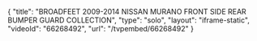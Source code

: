{
    "title": "BROADFEET 2009-2014 NISSAN MURANO FRONT SIDE REAR BUMPER GUARD COLLECTION",
    "type": "solo",
    "layout": "iframe-static",
    "videoId": "66268492",
    "url": "\/tvpembed\/66268492"
}